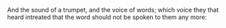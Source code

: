 And the sound of a trumpet, and the voice of words; which voice they that heard intreated that the word should not be spoken to them any more:
